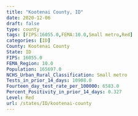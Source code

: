 ```yaml
---
title: "Kootenai County, ID"
date: 2020-12-06
draft: false
type: county
tags: [FIPS:16055.0,FEMA:10.0,Small metro,Red]
categories: [ID]
County: Kootenai County
State: ID
FIPS: 16055.0
FEMA_Region: 10.0
Population: 165697.0
NCHS_Urban_Rural_Classification: Small metro
Tests_in_prior_14_days: 10908.0
Fourteen_day_test_rate_per_100000: 6583.0
Percent_Positivity_in_prior_14_days: 0.327
Level: Red
url: /states/ID/kootenai-county
---
```



